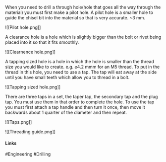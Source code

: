 When you need to drill a through hole(hole that goes all the way through the material) you must first make a pilot hole. A pilot hole is a smaller hole to guide the chisel bit into the material so that is very accurate. ~3 mm.

![[Pilot hole.png]]

A clearance hole is a hole which is slightly bigger than the bolt or rivet being placed into it so that it fits smoothly.

![[Clearnence hole.png]]

A tapping sized hole is a hole in which the hole is smaller than the thread size you would like to create. e.g. ⌀4.2 mmm for an M5 thread. To put in the thread in this hole, you need to use a tap. The tap will eat away at the side until you have small teeth which allow you to thread in a bolt.

![[Tapping sized hole.png]]

There are three taps in a set, the taper tap, the secondary tap and the plug tap. You must use them in that order to complete the hole. To use the tap you must first attach a tap handle and then turn it once, then move it backwards about 1 quarter of the diameter and then repeat.

![[Taps.png]]

![[Threading guide.png]]

#### Links
#Engineering #Drilling 